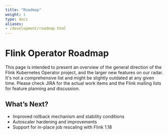 ```yaml
---
title: "Roadmap"
weight: 1
type: docs
aliases:
- /development/roadmap.html
---
```

<!--
Licensed to the Apache Software Foundation (ASF) under one
or more contributor license agreements.  See the NOTICE file
distributed with this work for additional information
regarding copyright ownership.  The ASF licenses this file
to you under the Apache License, Version 2.0 (the
"License"); you may not use this file except in compliance
with the License.  You may obtain a copy of the License at

  http://www.apache.org/licenses/LICENSE-2.0

Unless required by applicable law or agreed to in writing,
software distributed under the License is distributed on an
"AS IS" BASIS, WITHOUT WARRANTIES OR CONDITIONS OF ANY
KIND, either express or implied.  See the License for the
specific language governing permissions and limitations
under the License.
-->

# Flink Operator Roadmap

This page is intended to present an overview of the general direction of the Flink Kubernetes Operator project, and the larger new features on our radar.
It's not a comprehensive list and might be slightly outdated at any given time. Please check JIRA for the actual work items and the Flink mailing lists for feature planning and discussion.

## What’s Next?

- Improved rollback mechanism and stability conditions
- Autoscaler hardening and improvements
- Support for in-place job rescaling with Flink 1.18
